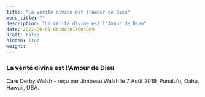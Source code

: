 ```yaml
---
title: "La vérité divine est l'Amour de Dieu"
menu_title: ""
description: "La vérité divine est l'Amour de Dieu"
date: 2022-06-01 06:00:01+00:809
draft: False
hidden: True
weight:
---
```

### La vérité divine est l'Amour de Dieu

Care Derby Walsh - reçu par Jimbeau Walsh le 7 Août 2019, Punalu’u, Oahu, Hawaii, USA.



